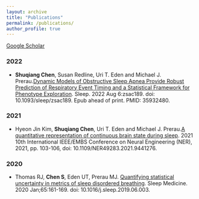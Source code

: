 ```yaml
---
layout: archive
title: "Publications"
permalink: /publications/
author_profile: true
---
```


[Google Scholar](https://scholar.google.com/citations?user=KE79PWEAAAAJ&hl=en&authuser=1) 

### 2022
* **Shuqiang Chen**, Susan Redline, Uri T. Eden and Michael J. Prerau.[Dynamic Models of Obstructive Sleep Apnea Provide Robust Prediction of Respiratory Event Timing and a Statistical Framework for Phenotype Exploration](https://github.com/ShuqiangChen/ShuqiangChen.github.io/blob/master/files/Apnea_Dynamics_Chen_2022Sleep.pdf). Sleep. 2022 Aug 6:zsac189. doi: 10.1093/sleep/zsac189. Epub ahead of print. PMID: 35932480.

### 2021
* Hyeon Jin Kim, **Shuqiang Chen**, Uri T. Eden and Michael J. Prerau.[A quantitative representation of continuous brain state during sleep](https://github.com/ShuqiangChen/ShuqiangChen.github.io/blob/master/files/Conti_Brain_State_Sleep_HJ_NER2021.pdf). 2021 10th International IEEE/EMBS Conference on Neural Engineering (NER), 2021, pp. 103-106, doi: 10.1109/NER49283.2021.9441276.

### 2020
* Thomas RJ, **Chen S**, Eden UT, Prerau MJ. [Quantifying statistical uncertainty in metrics of sleep disordered breathing](https://github.com/ShuqiangChen/ShuqiangChen.github.io/blob/master/files/SDB_uncertainty_Thomas2020_SleepMed.pdf). Sleep Medicine. 2020 Jan;65:161-169. doi: 10.1016/j.sleep.2019.06.003.
